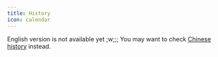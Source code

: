 ```yaml
---
title: History
icon: calendar
---
```


English version is not available yet ;w;;;
You may want to check [Chinese history](../zh/history/) instead.
